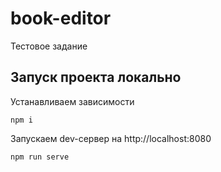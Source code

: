 # book-editor
Тестовое задание

## Запуск проекта локально
Устанавливаем зависимости
```
npm i
```
Запускаем dev-сервер на http://localhost:8080
```
npm run serve
```
